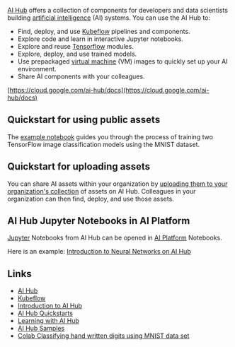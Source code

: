 


[AI Hub](https://aihub.cloud.google.com/u/0/) offers a collection of components for developers and data scientists building [artificial intelligence](AI) (AI) systems. You can use the AI Hub to:

- Find, deploy, and use [Kubeflow](Kubeflow) pipelines and components.
- Explore code and learn in interactive Jupyter notebooks.
- Explore and reuse [Tensorflow](Tensorflow) modules.
- Explore, deploy, and use trained models.
- Use prepackaged [virtual machine](VM) (VM) images to quickly set up your AI environment.
- Share AI components with your colleagues.


[https://cloud.google.com/ai-hub/docs](https://cloud.google.com/ai-hub/docs)



## Quickstart for using public assets

The [example notebook](https://cloud.google.com/ai-hub/docs/public-hub-quickstart) guides you through the process of training two TensorFlow image classification models using the MNIST dataset.



## Quickstart for uploading assets

You can share AI assets within your organization by [uploading them to your organization's collection]( https://cloud.google.com/ai-hub/docs/private-hub-quickstart  ) of assets on AI Hub. Colleagues in your organization can then find, deploy, and use those assets.





## AI Hub Jupyter Notebooks in AI Platform

[Jupyter](Jupyter) Notebooks from AI Hub can be opened in [AI Platform](AI-Platform) Notebooks. 

Here is an example:
[Introduction to Neural Networks on AI Hub](https://aihub.cloud.google.com/p/products%2Fbda88ef5-fbf1-4d54-8d61-51433f30cb47)



## Links

- [AI Hub](https://aihub.cloud.google.com/u/0/)
- [Kubeflow](https://www.kubeflow.org/)
- [Introduction to AI Hub](https://cloud.google.com/ai-hub/docs/introduction)
- [AI Hub Quickstarts](https://cloud.google.com/ai-hub/docs/quickstarts)
- [Learning with AI Hub](https://cloud.google.com/ai-hub/docs/learn)
- [AI Hub Samples](https://cloud.google.com/ai-hub/docs/samples)
- [Colab Classifying hand written digits using MNIST data set](https://colab.research.google.com/notebooks/mlcc/multi-class_classification_of_handwritten_digits.ipynb)
